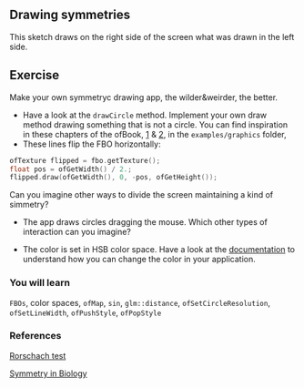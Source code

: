 ## Drawing symmetries

This sketch draws on the right side of the screen what was drawn in the left side.

## Exercise

Make your own symmetryc drawing app, the wilder&weirder, the better. 

- Have a look at the `drawCircle` method. Implement your own draw method drawing something that is not a circle. You can find inspiration in these chapters of the ofBook, [1](http://openframeworks.cc/ofBook/chapters/intro_to_graphics.html#brusheswithbasicshapes) & [2](http://openframeworks.cc/ofBook/chapters/lines.html#drawaline), in the `examples/graphics` folder, 
- These lines flip the FBO horizontally:

```cpp
ofTexture flipped = fbo.getTexture();
float pos = ofGetWidth() / 2.;
flipped.draw(ofGetWidth(), 0, -pos, ofGetHeight());
```

Can you imagine other ways to divide the screen maintaining a kind of simmetry?

- The app draws circles dragging the mouse. Which other types of interaction can you imagine?

- The color is set in HSB color space. Have a look at the [documentation](http://openframeworks.cc/documentation/types/ofColor) to understand how you can change the color in your application.

### You will learn

`FBOs`, color spaces, `ofMap`, `sin`, `glm::distance`, `ofSetCircleResolution`, `ofSetLineWidth`, `ofPushStyle`, `ofPopStyle`

### References

[Rorschach test](https://en.wikipedia.org/wiki/Rorschach_test)

[Symmetry in Biology](https://en.wikipedia.org/wiki/Symmetry_in_biology)
